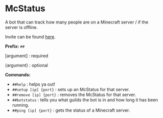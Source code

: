 # McStatus

A bot that can track how many people are on a Minecraft server / if the server is offline.

Invite can be found [here](https://discordapp.com/oauth2/authorize?client_id=587030735278309376&scope=bot&permissions=3088).

**Prefix:** `##`

\[argument\] : required

{argument} : optional

**Commands:**
- `##help` : helps ya out!
- `##setup [ip] {port}` : sets up an McStatus for that server.
- `##remove [ip] {port}` : removes the McStatus for that server.
- `##botstatus` : tells you what guilds the bot is in and how long it has been running.
- `##ping [ip] {port}` : gets the status of a Minecraft server.
